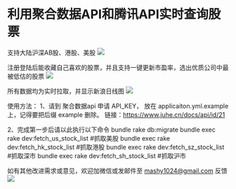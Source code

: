 # 利用聚合数据API和腾讯API实时查询股票

支持大陆沪深AB股、港股、美股
![](https://ws3.sinaimg.cn/large/006tKfTcly1fkl2xe9togj318l0nd0wt.jpg)

注册登陆后能收藏自己喜欢的股票，并且支持一键更新市盈率，选出优质公司中最被低估的股票
![](https://ws3.sinaimg.cn/large/006tKfTcly1fkl2z2b879j31880xgdmp.jpg)

所有数据均为实时拉取，并显示新浪日线图
![](https://ws3.sinaimg.cn/large/006tNc79gy1fkn5q9j75qj318c0e8gq8.jpg)

使用方法：
1、请到 聚合数据api 申请 API_KEY， 放在 applicaiton.yml.example 上，记得要把后缀 example 删除。
链接：https://www.juhe.cn/docs/api/id/21

2、完成第一步后请以此执行以下命令
bundle
rake db:migrate
bundle exec rake dev:fetch_us_stock_list  #抓取美股
bundle exec rake dev:fetch_hk_stock_list  #抓取港股
bundle exec rake dev:fetch_sz_stock_list  #抓取深市
bundle exec rake dev:fetch_sh_stock_list  #抓取沪市


如有其他改进需求或意见，欢迎加微信或发邮件至 mashy1024@gmail.com 反馈
![](https://ws2.sinaimg.cn/large/006tKfTcly1fkl36jo7tkj30by0bygmf.jpg)
